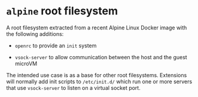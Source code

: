# `alpine` root filesystem

A root filesystem extracted from a recent Alpine Linux Docker image with the following additions:

- `openrc` to provide an `init` system

- `vsock-server` to allow communication between the host and the guest microVM

The intended use case is as a base for other root filesystems. Extensions will normally add init scripts to `/etc/init.d/` which run one or more servers that use `vsock-server` to listen on a virtual socket port.

